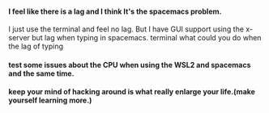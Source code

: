 #### I feel like there is a lag and I think It's the spacemacs problem.
I just use the terminal and feel no lag.
But I have GUI support using the x-server but lag when typing in spacemacs.
terminal what could you do when the lag of typing 

#### test some issues about the CPU when using the WSL2 and spacemacs and the same time.

#### keep your mind of hacking around is what really enlarge your life.(make yourself learning more.)
